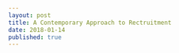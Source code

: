 ```yaml
---
layout: post
title: A Contemporary Approach to Rectruitment
date: 2018-01-14 
published: true
---
```


